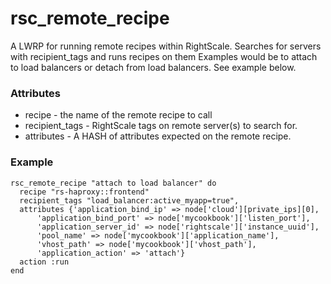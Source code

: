 # rsc_remote_recipe
A LWRP for running remote recipes within RightScale. Searches for servers with recipient_tags and runs recipes on them  Examples would be to attach to load balancers or detach from load balancers.  See example below.

### Attributes
* recipe - the name of the remote recipe to call
* recipient_tags - RightScale tags on remote server(s) to search for.
* attributes - A HASH of attributes expected on the remote recipe.

### Example

```
rsc_remote_recipe "attach to load balancer" do
  recipe "rs-haproxy::frontend"
  recipient_tags "load_balancer:active_myapp=true",
  attributes {'application_bind_ip' => node['cloud'][private_ips][0],
      'application_bind_port' => node['mycookbook']['listen_port'],
      'application_server_id' => node['rightscale']['instance_uuid'],
      'pool_name' => node['mycookbook']['application_name'],
      'vhost_path' => node['mycookbook']['vhost_path'],
      'application_action' => 'attach'}
  action :run
end
```


